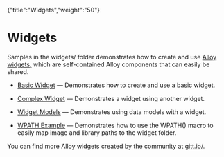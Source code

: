 {"title":"Widgets","weight":"50"} 

# Widgets

Samples in the widgets/ folder demonstrates how to create and use [Alloy widgets,](/docs/appc/Alloy_Framework/Alloy_Guide/Alloy_Widgets/) which are self-contained Alloy components that can easily be shared.

*   [Basic Widget](/docs/appc/Alloy_Framework/Alloy_Guide/Alloy_Test_Apps/Widgets/Basic_Widget/) — Demonstrates how to create and use a basic widget.
    
*   [Complex Widget](/docs/appc/Alloy_Framework/Alloy_Guide/Alloy_Test_Apps/Widgets/Complex_Widget/) — Demonstrates a widget using another widget.
    
*   [Widget Models](/docs/appc/Alloy_Framework/Alloy_Guide/Alloy_Test_Apps/Widgets/Widget_Models/) — Demonstrates using data models with a widget.
    
*   [WPATH Example](/docs/appc/Alloy_Framework/Alloy_Guide/Alloy_Test_Apps/Widgets/WPATH_Example/) — Demonstrates how to use the WPATH() macro to easily map image and library paths to the widget folder.
    

You can find more Alloy widgets created by the community at [gitt.io/](http://gitt.io/).